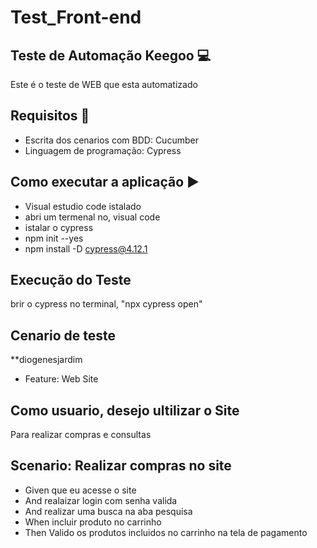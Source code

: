 # Test_Front-end

## Teste de Automação Keegoo :computer:

Este é o teste de WEB que esta automatizado

##  Requisitos :book:

 * Escrita dos cenarios com BDD: Cucumber
 * Linguagem de programação: Cypress

 ## Como executar a aplicação :arrow_forward:
  * Visual estudio code istalado
  * abri um termenal no, visual code
  * istalar o cypress 
  * npm init --yes
  * npm install -D cypress@4.12.1
  
 ## Execução do Teste
   brir o cypress no terminal, "npx cypress open"
   
 ## Cenario de teste
 **diogenesjardim
* Feature:  Web Site

## Como usuario, desejo ultilizar o Site
   Para realizar compras e consultas

## Scenario: Realizar compras no site
 *  Given que eu acesse o site
 *  And realaizar login com senha valida
 *  And realizar uma busca na aba pesquisa
 *  When incluir produto no carrinho
 *  Then Valido os produtos incluidos no carrinho na tela de pagamento
   



